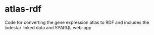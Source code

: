 atlas-rdf
=========

Code for converting the gene expression atlas to RDF and includes the lodestar linked data and SPARQL web-app
